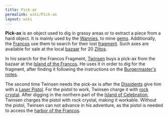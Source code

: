 ```yaml
---
title: Pick-ax
permalink: wiki/Pick-ax
layout: wiki
---
```


**Pick-ax** is an object used to dig in grassy areas or to extract a
piece from a hard object. It is mainly used by the
[Wannies](Wannie "wikilink"), to mine [gems](gem "wikilink").
Additionally, the [Francos](Franco "wikilink") use them to search for
their lost [fragment](Francos_fragment "wikilink"). Such axes are
available for sale at the local [bazaar](Francos_bazaar "wikilink") for
20 [Zlitos](Zlito "wikilink").

In his search for the Francos Fragment, [Twinsen](Twinsen "wikilink")
buys a pick-ax from the bazaar at the [Island of the
Francos](Island_of_the_Francos "wikilink"). He uses it in order to dig
for the fragment, after finding it following the instructions on the
[Burgermaster's notes](Burgermaster's_notes "wikilink").

The second time Twinsen needs the pick-ax is after the
[Dissidents](Dissident "wikilink") give him with a [Laser
Pistol](Laser_Pistol "wikilink"). For the pistol to work, Twinsen charge
it with [rock crystal](rock_crystal "wikilink"). After digging in the
northern part of the [Island of
Celebration](Island_of_Celebration "wikilink"), Twinsen charges the
pistol with rock crystal, making it workable. Without the pistol,
Twinsen can not advance in his adventure, as the pistol is needed to
access the [harbor of the Francos](harbor_of_the_Francos "wikilink").
